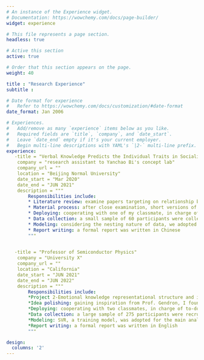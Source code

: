 ```yaml
---
# An instance of the Experience widget.
# Documentation: https://wowchemy.com/docs/page-builder/
widget: experience

# This file represents a page section.
headless: true

# Active this section
active: true

# Order that this section appears on the page.
weight: 40

title : "Research Experience"
subtitle : 

# Date format for experience
#   Refer to https://wowchemy.com/docs/customization/#date-format
date_format: Jan 2006

# Experiences.
#   Add/remove as many `experience` items below as you like.
#   Required fields are `title`, `company`, and `date_start`.
#   Leave `date_end` empty if it's your current employer.
#   Begin multi-line descriptions with YAML's `|2-` multi-line prefix.
experience:
   -title = "Verbal Knowledge Predicts the Individual Traits in Sociality and Morality"
    company = "research assistant to Yanchao Bi's concept lab"
    company_url = ""
    location = "Beijing Normal University"
    date_start = "Mar 2020"
    date_end = "JUN 2021"
    description = """
        Responsibilities include:
        * Literature review: examine papers targeting on relationship between language and non-verbal traits
        * Material process: after close examination, short versions of SVO - testing how prosocial one is, and moral dilemma questionnair were taken
        * Deploying: cooperating with one of my classmate, in charge of to-do-items distribution
        * Data collection: a small sample of 60 participants were collected via a face to face guidance
        * Modeling: considering the nesting nature of data, we adopted SVM and RSA for analysis
        * Report writing: a formal report was written in Chinese
        """
        

   -title = "Professor of Semiconductor Physics"
    company = "University X"
    company_url = ""
    location = "California"
    date_start = "JUN 2021"
    date_end = "JUN 2022"
    description = """
        Responsibilities include:
        *Project 2-Emotional knowledge representational structure and its prediction of emotional well-being
        *Idea polishing: gaining inspiration from Prof. Gendron, I found the relationship between emotional semantic knowledge and well-being intriguing
        *Deploying: cooperating with two classmates, in charge of to-do-items distribution
        *Data collection: a large sample of 275 participants were recruited via online platform
        *Modeling: SVR, a training model, was adopted for the main analysis; we have also applied clustering, logical regression, and PCA to analyze
        *Report writing: a formal report was written in English
        """

design:
  columns: '2'
---
```

